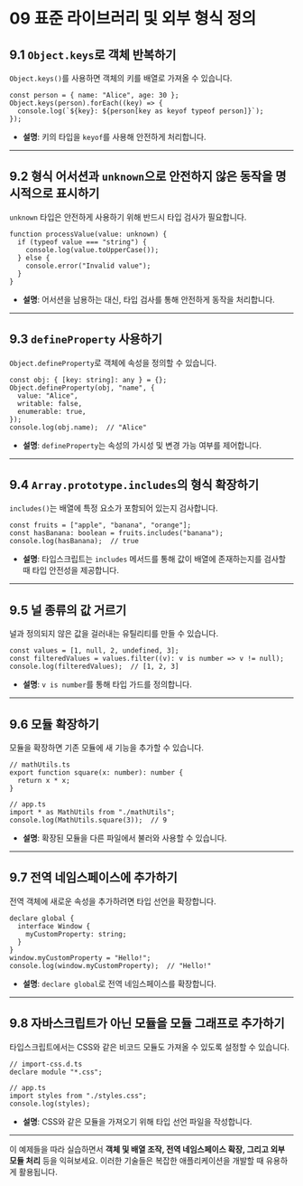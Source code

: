 # 09 표준 라이브러리 및 외부 형식 정의

## **9.1 `Object.keys`로 객체 반복하기**

`Object.keys()`를 사용하면 객체의 키를 배열로 가져올 수 있습니다.

```tsx
const person = { name: "Alice", age: 30 };
Object.keys(person).forEach((key) => {
  console.log(`${key}: ${person[key as keyof typeof person]}`);
});

```

- **설명**: 키의 타입을 `keyof`를 사용해 안전하게 처리합니다.

---

## **9.2 형식 어서션과 `unknown`으로 안전하지 않은 동작을 명시적으로 표시하기**

`unknown` 타입은 안전하게 사용하기 위해 반드시 타입 검사가 필요합니다.

```tsx
function processValue(value: unknown) {
  if (typeof value === "string") {
    console.log(value.toUpperCase());
  } else {
    console.error("Invalid value");
  }
}

```

- **설명**: 어서션을 남용하는 대신, 타입 검사를 통해 안전하게 동작을 처리합니다.

---

## **9.3 `defineProperty` 사용하기**

`Object.defineProperty`로 객체에 속성을 정의할 수 있습니다.

```tsx
const obj: { [key: string]: any } = {};
Object.defineProperty(obj, "name", {
  value: "Alice",
  writable: false,
  enumerable: true,
});
console.log(obj.name);  // "Alice"

```

- **설명**: `defineProperty`는 속성의 가시성 및 변경 가능 여부를 제어합니다.

---

## **9.4 `Array.prototype.includes`의 형식 확장하기**

`includes()`는 배열에 특정 요소가 포함되어 있는지 검사합니다.

```tsx
const fruits = ["apple", "banana", "orange"];
const hasBanana: boolean = fruits.includes("banana");
console.log(hasBanana);  // true

```

- **설명**: 타입스크립트는 `includes` 메서드를 통해 값이 배열에 존재하는지를 검사할 때 타입 안전성을 제공합니다.

---

## **9.5 널 종류의 값 거르기**

널과 정의되지 않은 값을 걸러내는 유틸리티를 만들 수 있습니다.

```tsx
const values = [1, null, 2, undefined, 3];
const filteredValues = values.filter((v): v is number => v != null);
console.log(filteredValues);  // [1, 2, 3]

```

- **설명**: `v is number`를 통해 타입 가드를 정의합니다.

---

## **9.6 모듈 확장하기**

모듈을 확장하면 기존 모듈에 새 기능을 추가할 수 있습니다.

```tsx
// mathUtils.ts
export function square(x: number): number {
  return x * x;
}

// app.ts
import * as MathUtils from "./mathUtils";
console.log(MathUtils.square(3));  // 9

```

- **설명**: 확장된 모듈을 다른 파일에서 불러와 사용할 수 있습니다.

---

## **9.7 전역 네임스페이스에 추가하기**

전역 객체에 새로운 속성을 추가하려면 타입 선언을 확장합니다.

```tsx
declare global {
  interface Window {
    myCustomProperty: string;
  }
}
window.myCustomProperty = "Hello!";
console.log(window.myCustomProperty);  // "Hello!"

```

- **설명**: `declare global`로 전역 네임스페이스를 확장합니다.

---

## **9.8 자바스크립트가 아닌 모듈을 모듈 그래프로 추가하기**

타입스크립트에서는 CSS와 같은 비코드 모듈도 가져올 수 있도록 설정할 수 있습니다.

```tsx
// import-css.d.ts
declare module "*.css";

// app.ts
import styles from "./styles.css";
console.log(styles);

```

- **설명**: CSS와 같은 모듈을 가져오기 위해 타입 선언 파일을 작성합니다.

---

이 예제들을 따라 실습하면서 **객체 및 배열 조작, 전역 네임스페이스 확장, 그리고 외부 모듈 처리** 등을 익혀보세요. 이러한 기술들은 복잡한 애플리케이션을 개발할 때 유용하게 활용됩니다.